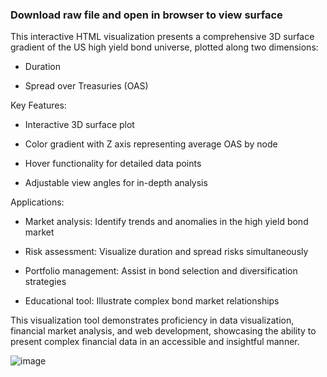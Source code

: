 ### Download raw file and open in browser to view surface ###

This interactive HTML visualization presents a comprehensive 3D surface gradient of the US high yield bond universe, plotted along two dimensions:

- Duration

- Spread over Treasuries (OAS)

Key Features:

- Interactive 3D surface plot

- Color gradient with Z axis representing average OAS by node

- Hover functionality for detailed data points

- Adjustable view angles for in-depth analysis

Applications:

- Market analysis: Identify trends and anomalies in the high yield bond market

- Risk assessment: Visualize duration and spread risks simultaneously

- Portfolio management: Assist in bond selection and diversification strategies

- Educational tool: Illustrate complex bond market relationships

This visualization tool demonstrates proficiency in data visualization, financial market analysis, and web development, showcasing the ability to present complex financial data in an accessible and insightful manner.

![image](https://github.com/user-attachments/assets/7801c803-76de-4137-b4e2-4499e9254844)


